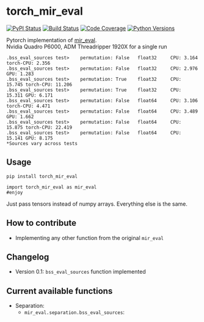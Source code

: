 # torch_mir_eval


[![PyPI Status](https://badge.fury.io/py/torch-mir-eval.svg)](https://badge.fury.io/py/torch-mir-eval)
[![Build Status](https://github.com/JuanFMontesinos/torch_mir_eval/workflows/CI/badge.svg)](https://github.com/JuanFMontesinos/torch_mir_eval)
[![Code Coverage](https://codecov.io/gh/JuanFMontesinos/torch_mir_eval/branch/main/graph/badge.svg)](https://codecov.io/gh/JuanFMontesinos/torch_mir_eval)
[![Python Versions](https://img.shields.io/pypi/pyversions/asteroid.svg)](https://pypi.org/project/asteroid/)


Pytorch implementation of [mir_eval](https://craffel.github.io/mir_eval/).  
Nvidia Quadro P6000, ADM Threadripper 1920X for a single run




```
.bss_eval_sources test>	   permutation: False	float32 	CPU: 3.164	torch-CPU: 2.356
.bss_eval_sources test>	   permutation: False	float32 	CPU: 2.976	GPU: 1.283
.bss_eval_sources test>	   permutation: True	float32 	CPU: 15.745	torch-CPU: 11.206
.bss_eval_sources test>	   permutation: True	float32 	CPU: 15.311	GPU: 6.171
.bss_eval_sources test>	   permutation: False	float64 	CPU: 3.106	torch-CPU: 4.471
.bss_eval_sources test>	   permutation: False	float64 	CPU: 3.489	GPU: 1.662
.bss_eval_sources test>	   permutation: False	float64 	CPU: 15.875	torch-CPU: 22.419
.bss_eval_sources test>	   permutation: False	float64 	CPU: 15.141	GPU: 8.175
*Sources vary across tests  
```
## Usage
`pip install torch_mir_eval`  
```
import torch_mir_eval as mir_eval
#enjoy
```
Just pass tensors instead of numpy arrays. Everything else is the same.  

## How to contribute  
- Implementing any other function from the original `mir_eval`

## Changelog  
- Version 0.1: `bss_eval_sources` function implemented  

## Current available functions  
* Separation: 
  - `mir_eval.separation.bss_eval_sources`:
